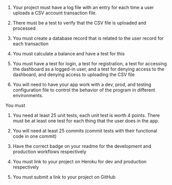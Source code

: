 1. Your project must have a log file with an entry for each time a user uploads a CSV account transaction file. 
2. There must be a test to verify that the CSV file is uploaded and processed
3. You must create a database record that is related to the user record for each transaction
4. You must calculate a balance and have a test for this
5. You must have a test for login, a test for registration, a test for accessing the dashboard as a logged-in user, and a test for denying access to the dashboard, and denying access to uploading the CSV file

6.  You will need to have your app work with a dev, prod, and testing configuration file to control the behavior of the program in different environments.

You must

1.  You need at least 25 unit tests, each unit test is worth 4 points.  There must be at least one test for each thing that the user does in the app.

2.  You will need at least 25 commits (commit tests with their functional code in one commit)

3.  Have the correct badge on your readme for the development and production workflows respectively 
4.  You must link to your project on Heroku for dev and production respectively
5.  You must submit a link to your project on GitHub